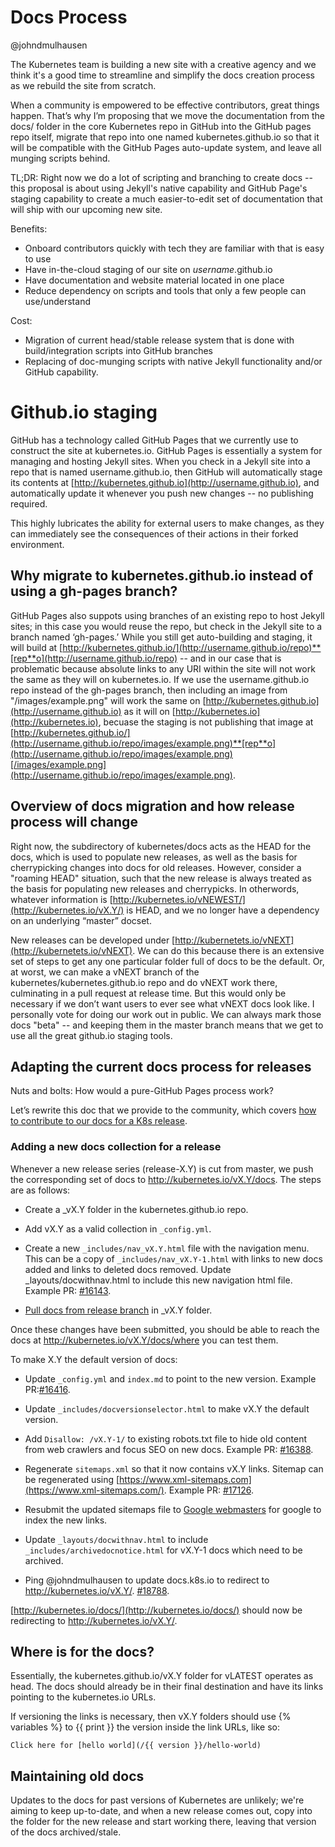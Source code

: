 # Docs Process

@johndmulhausen

The Kubernetes team is building a new site with a creative agency and we think it's a good time to streamline and simplify the docs creation process as we rebuild the site from scratch.

When a community is empowered to be effective contributors, great things happen. That’s why I’m proposing that we move the documentation from the docs/ folder in the core Kubernetes repo in GitHub into the GitHub pages repo itself, migrate that repo into one named kubernetes.github.io so that it will be compatible with the GitHub Pages auto-update system, and leave all munging scripts behind.

TL;DR: Right now we do a lot of scripting and branching to create docs -- this proposal is about using Jekyll's native capability and GitHub Page's staging capability to create a much easier-to-edit set of documentation that will ship with our upcoming new site.

Benefits:

* Onboard contributors quickly with tech they are familiar with that is easy to use
* Have in-the-cloud staging of our site on *username*.github.io
* Have documentation and website material located in one place
* Reduce dependency on scripts and tools that only a few people can use/understand

Cost:

* Migration of current head/stable release system that is done with build/integration scripts into GitHub branches
* Replacing of doc-munging scripts with native Jekyll functionality and/or GitHub capability.

# Github.io staging

GitHub has a technology called GitHub Pages that we currently use to construct the site at kubernetes.io. GitHub Pages is essentially a system for managing and hosting Jekyll sites. When you check in a Jekyll site into a repo that is named username.github.io, then GitHub will automatically stage its contents at [http://kubernetes.github.io](http://username.github.io), and automatically update it whenever you push new changes -- no publishing required.

This highly lubricates the ability for external users to make changes, as they can immediately see the consequences of their actions in their forked environment. 

## Why migrate to kubernetes.github.io instead of using a gh-pages branch?

GitHub Pages also suppots using branches of an existing repo to host Jekyll sites; in this case you would reuse the repo, but check in the Jekyll site to a branch named ‘gh-pages.’ While you still get auto-building and staging, it will build at [http://kubernetes.github.io/](http://username.github.io/repo)**[rep**o](http://username.github.io/repo) -- and in our case that is problematic because absolute links to any URI within the site will not work the same as they will on kubernetes.io. If we use the username.github.io repo instead of the gh-pages branch, then including an image from "/images/example.png" will work the same on [http://kubernetes.github.io](http://username.github.io) as it will on [http://kubernetes.io](http://kubernetes.io), becuase the staging is not publishing that image at [http://kubernetes.github.io/](http://username.github.io/repo/images/example.png)**[rep**o](http://username.github.io/repo/images/example.png)[/images/example.png](http://username.github.io/repo/images/example.png). 

## Overview of docs migration and how release process will change

Right now, the subdirectory of kubernetes/docs acts as the HEAD for the docs, which is used to populate new releases, as well as the basis for cherrypicking changes into docs for old releases. However, consider a "roaming HEAD" situation, such that the new release is always treated as the basis for populating new releases and  cherrypicks. In otherwords, whatever information is [http://kubernetes.io/vNEWEST/](http://kubernetes.io/vX.Y/) is HEAD, and we no longer have a dependency on an underlying “master” docset. 

New releases can be developed under [http://kubernetets.io/vNEXT](http://kubernetets.io/vNEXT). We can do this because there is an extensive set of steps to get any one particular folder full of docs to be the default. Or, at worst, we can make a vNEXT branch of the kubernetes/kubernetes.github.io repo and do vNEXT work there, culminating in a pull request at release time. But this would only be necessary if we don’t want users to ever see what vNEXT docs look like. I personally vote for doing our work out in public. We can always mark those docs "beta" -- and keeping them in the master branch means that we get to use all the great github.io staging tools. 

## Adapting the current docs process for releases

Nuts and bolts: How would a pure-GitHub Pages process work? 

Let’s rewrite this doc that we provide to the community, which covers [how to contribute to our docs for a K8s release](https://github.com/kubernetes/kubernetes/blob/master/docs/devel/update-release-docs.md).

### Adding a new docs collection for a release

Whenever a new release series (release-X.Y) is cut from master, we push the corresponding set of docs to http://kubernetes.io/vX.Y/docs. The steps are as follows:

* Create a _vX.Y folder in the kubernetes.github.io repo.

* Add vX.Y as a valid collection in `_config.yml`.

* Create a new `_includes/nav_vX.Y.html` file with the navigation menu. This can be a copy of `_includes/nav_vX.Y-1.html` with links to new docs added and links to deleted docs removed. Update _layouts/docwithnav.html to include this new navigation html file. Example PR: [#16143](https://github.com/kubernetes/kubernetes/pull/16143).

* [Pull docs from release branch](https://github.com/kubernetes/kubernetes/blob/master/docs/devel/update-release-docs.md#updating-docs-in-gh-pages-branch) in _vX.Y folder.

Once these changes have been submitted, you should be able to reach the docs at http://kubernetes.io/vX.Y/docs/where you can test them.

To make X.Y the default version of docs:

* Update `_config.yml` and `index.md` to point to the new version. Example PR:[#16416](https://github.com/kubernetes/kubernetes/pull/16416).

* Update `_includes/docversionselector.html` to make vX.Y the default version.

* Add `Disallow: /vX.Y-1/` to existing robots.txt file to hide old content from web crawlers and focus SEO on new docs. Example PR: [#16388](https://github.com/kubernetes/kubernetes/pull/16388).

* Regenerate `sitemaps.xml` so that it now contains vX.Y links. Sitemap can be regenerated using [https://www.xml-sitemaps.com](https://www.xml-sitemaps.com/). Example PR: [#17126](https://github.com/kubernetes/kubernetes/pull/17126).

* Resubmit the updated sitemaps file to [Google webmasters](https://www.google.com/webmasters/tools/sitemap-list?siteUrl=http://kubernetes.io/) for google to index the new links.

* Update `_layouts/docwithnav.html` to include `_includes/archivedocnotice.html` for vX.Y-1 docs which need to be archived.

* Ping @johndmulhausen to update docs.k8s.io to redirect to http://kubernetes.io/vX.Y/. [#18788](https://github.com/kubernetes/kubernetes/issues/18788).

[http://kubernetes.io/docs/](http://kubernetes.io/docs/) should now be redirecting to http://kubernetes.io/vX.Y/.

## Where is <HEAD> for the docs?

Essentially, the kubernetes.github.io/vX.Y folder for vLATEST operates as head. The docs should already be in their final destination and have its links pointing to the kubernetes.io URLs.

If versioning the links is necessary, then vX.Y folders should use {% variables %} to {{ print }} the version inside the link URLs, like so:

    Click here for [hello world](/{{ version }}/hello-world)

## Maintaining old docs

Updates to the docs for past versions of Kubernetes are unlikely; we're aiming to keep <HEAD> up-to-date, and when a new release comes out, copy <HEAD> into the folder for the new release and start working there, leaving that version of the docs archived/stale. 

